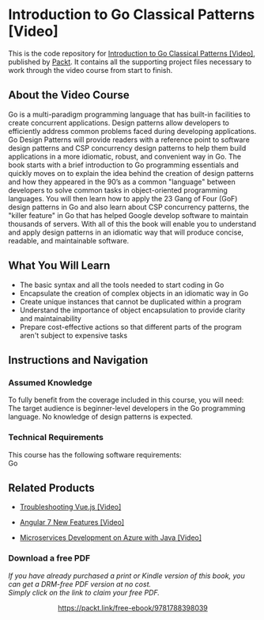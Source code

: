# Introduction to Go Classical Patterns [Video]
This is the code repository for [Introduction to Go Classical Patterns [Video]](https://www.packtpub.com/application-development/introduction-go-classical-patterns-video?utm_source=github&utm_medium=repository&utm_campaign=9781788398039), published by [Packt](https://www.packtpub.com/?utm_source=github). It contains all the supporting project files necessary to work through the video course from start to finish.
## About the Video Course
Go is a multi-paradigm programming language that has built-in facilities to create concurrent applications. Design patterns allow developers to efficiently address common problems faced during developing applications. Go Design Patterns will provide readers with a reference point to software design patterns and CSP concurrency design patterns to help them build applications in a more idiomatic, robust, and convenient way in Go. The book starts with a brief introduction to Go programming essentials and quickly moves on to explain the idea behind the creation of design patterns and how they appeared in the 90’s as a common "language" between developers to solve common tasks in object-oriented programming languages. You will then learn how to apply the 23 Gang of Four (GoF) design patterns in Go and also learn about CSP concurrency patterns, the "killer feature" in Go that has helped Google develop software to maintain thousands of servers. With all of this the book will enable you to understand and apply design patterns in an idiomatic way that will produce concise, readable, and maintainable software.

<H2>What You Will Learn</H2>
<DIV class=book-info-will-learn-text>
<UL>
<LI>The basic syntax and all the tools needed to start coding in Go 
<LI>Encapsulate the creation of complex objects in an idiomatic way in Go 
<LI>Create unique instances that cannot be duplicated within a program 
<LI>Understand the importance of object encapsulation to provide clarity and maintainability 
<LI>Prepare cost-effective actions so that different parts of the program aren't subject to expensive tasks </LI></UL></DIV>

## Instructions and Navigation
### Assumed Knowledge
To fully benefit from the coverage included in this course, you will need:<br/>
The target audience is beginner-level developers in the Go programming language. No knowledge of design patterns is expected.
### Technical Requirements
This course has the following software requirements:<br/>
Go

## Related Products
* [Troubleshooting Vue.js [Video]](https://www.packtpub.com/application-development/troubleshooting-vuejs-video?utm_source=github&utm_medium=repository&utm_campaign=9781788993531)

* [Angular 7 New Features [Video]](https://www.packtpub.com/web-development/angular-7-new-features-video?utm_source=github&utm_medium=repository&utm_campaign=9781789619683)

* [Microservices Development on Azure with Java [Video]](https://www.packtpub.com/virtualization-and-cloud/microservices-development-azure-java-video?utm_source=github&utm_medium=repository&utm_campaign=9781789808858)

### Download a free PDF

 <i>If you have already purchased a print or Kindle version of this book, you can get a DRM-free PDF version at no cost.<br>Simply click on the link to claim your free PDF.</i>
<p align="center"> <a href="https://packt.link/free-ebook/9781788398039">https://packt.link/free-ebook/9781788398039 </a> </p>